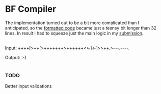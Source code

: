 # BF Compiler

The implementation turned out to be a bit more complicated than I anticipated, so the [formatted code](BFCompiler.java) became just a teensy bit longer than 32 lines. In result I had to squeeze just the main logic in my [submission](logic/BFCompiler.java).

<br>
Input: ++++[>++[>+++++++>++++++<<-]<-]>>++.>---.----.

Output: :-)
<br>
<br>

### TODO
Better input validations
